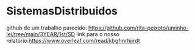 # SistemasDistribuidos
github de um trabalho parecido: https://github.com/rita-peixoto/uminho-lei/tree/main/3YEAR/1st/SD
link para o nosso relatório:https://www.overleaf.com/read/kbgfmrhjjrdt
